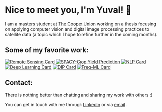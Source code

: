 # Nice to meet you, I'm Yuval! 👋

I am a masters student at [The Cooper Union](http://cooper.edu/welcome) working on a thesis focusing on applying computer vision and digital image processing practices to  satellite data (a topic which I hope to refine further in the coming months). 

## Some of my favorite work:
[![Remote Sensing Card](https://github-readme-stats.vercel.app/api/pin/?username=yuvalofek&repo=Remote-Sensing)](https://github.com/yuvalofek/Remote-Sensing)
[![SPACY-Crop Yield Prediction](https://github-readme-stats.vercel.app/api/pin/?username=rlee360&repo=PLaTYPI)](https://github.com/rlee360/PLaTYPI)
[![NLP Card](https://github-readme-stats.vercel.app/api/pin/?username=yuvalofek&repo=NLP)](https://github.com/yuvalofek/NLP)
[![Deep Learning Card](https://github-readme-stats.vercel.app/api/pin/?username=yuvalofek&repo=Deep-Learning)](https://github.com/yuvalofek/Deep-Learning)
[![DIP Card](https://github-readme-stats.vercel.app/api/pin/?username=yuvalofek&repo=Digital-Image-Processing)](https://github.com/yuvalofek/Digital-Image-Processing)
[![Freq-ML Card](https://github-readme-stats.vercel.app/api/pin/?username=yuvalofek&repo=FrequentistML)](https://github.com/yuvalofek/FrequentistML)


## Contact:
There is nothing better than chatting and sharing my work with others :) 

You can get in touch with me through [Linkedin](https://www.linkedin.com/in/yuval-epstain-ofek-6647a314a/) or via [email](/email.JPG) . 

<!--
**yuvalofek/yuvalofek** is a ✨ _special_ ✨ repository because its `README.md` (this file) appears on your GitHub profile.

Here are some ideas to get you started:

- 🔭 I’m currently working on ...
- 🌱 I’m currently learning ...
- 👯 I’m looking to collaborate on ...
- 🤔 I’m looking for help with ...
- 💬 Ask me about ...
- 📫 How to reach me: ...
- 😄 Pronouns: ...
- ⚡ Fun fact: ...
-->
